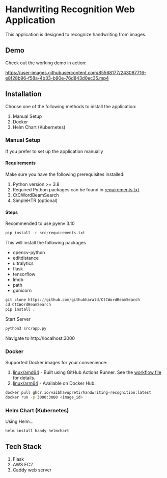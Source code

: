 # Handwriting Recognition Web Application

This application is designed to recognize handwriting from images.

## Demo

Check out the working demo in action:

https://user-images.githubusercontent.com/85568177/243087716-e8f28b96-f58a-4b33-b90e-76d843d0ec35.mp4

## Installation

Choose one of the following methods to install the application:

1. Manual Setup
2. Docker
3. Helm Chart (Kubernetes)

### Manual Setup

If you prefer to set up the application manually

#### Requirements

Make sure you have the following prerequisites installed:

1. Python version >= 3.8
2. Required Python packages can be found in [requirements.txt](https://github.com/VaibhavUpreti/handwriting-recognition/blob/master/src/requirements.txt).
3. CtCWordBeamSearch
4. SimpleHTR (optional)

#### Steps

Recommended to use pyenv 3.10

```python
pip install -r src/requirements.txt
```

This will install the following packages
- opencv-python
- editdistance
- ultralytics
- flask
- tensorflow
- lmdb
- path
- gunicorn

```python
git clone https://github.com/githubharald/CtCWordBeamSearch
cd CtCWordBeamSearch
pip install .
```

Start Server

```bash
python3 src/app.py
```

Navigate to http://localhost:3000

### Docker

Supported Docker images for your convenience:

1. [linux/amd64](https://github.com/VaibhavUpreti/handwriting-recognition/pkgs/container/handwriting-recognition) - Built using GitHub Actions Runner. See the [workflow file](https://github.com/VaibhavUpreti/handwriting-recognition/blob/master/.github/workflows/docker-publish.yml) for details.
2. [linux/arm64](https://hub.docker.com/r/vaibhavupreti/handwriting-recognition) - Available on Docker Hub.

```bash
docker pull ghcr.io/vaibhavupreti/handwriting-recognition:latest
docker run -p 3000:3000 <image_id>
```
### Helm Chart (Kubernetes)

Using Helm...

```bash
helm install handy helmchart
```

## Tech Stack

1. Flask
2. AWS EC2
3. Caddy web server

